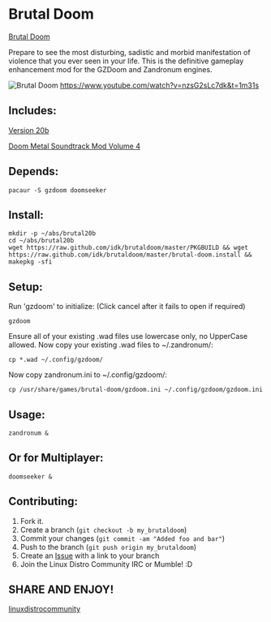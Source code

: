 Brutal Doom
===========

[Brutal Doom][8]

Prepare to see the most disturbing, sadistic and morbid manifestation of violence that you ever seen in your life. This is the definitive gameplay enhancement mod for the GZDoom and Zandronum engines.

![Brutal Doom](https://raw.github.com/idk/brutaldoom/master/cover.jpg)
https://www.youtube.com/watch?v=nzsG2sLc7dk&t=1m31s

Includes:
---------

[Version 20b][9]

[Doom Metal Soundtrack Mod Volume 4][10]

Depends:
--------

    pacaur -S gzdoom doomseeker

Install:
--------

	mkdir -p ~/abs/brutal20b
	cd ~/abs/brutal20b
    wget https://raw.github.com/idk/brutaldoom/master/PKGBUILD && wget https://raw.github.com/idk/brutaldoom/master/brutal-doom.install && makepkg -sfi

Setup:
------

Run 'gzdoom' to initialize: (Click cancel after it fails to open if required)

    gzdoom

Ensure all of your existing .wad files use lowercase only, no UpperCase allowed.
Now copy your existing .wad files to ~/.zandronum/:
    
    cp *.wad ~/.config/gzdoom/

Now copy zandronum.ini to ~/.config/gzdoom/:

    cp /usr/share/games/brutal-doom/gzdoom.ini ~/.config/gzdoom/gzdoom.ini

Usage:
------

    zandronum &

Or for Multiplayer:
-------------------

    doomseeker &

Contributing:
-------------

1. Fork it.
2. Create a branch (`git checkout -b my_brutaldoom`)
3. Commit your changes (`git commit -am "Added foo and bar"`)
4. Push to the branch (`git push origin my_brutaldoom`)
5. Create an [Issue][7] with a link to your branch
6. Join the Linux Distro Community IRC or Mumble! :D

SHARE AND ENJOY!
----------------

[linuxdistrocommunity][6]


[6]: http://www.linuxdistrocommunity.com
[7]: https://github.com/idk/brutaldoom/issues
[8]: http://www.moddb.com/mods/brutal-doom
[9]: http://www.moddb.com/downloads/brutal-doom-version-181
[10]: http://www.moddb.com/mods/brutal-doom/downloads/doom-metal-soundtrack-mod-volume-4
